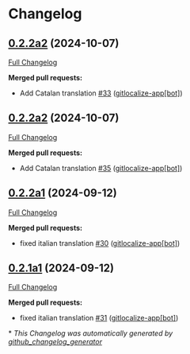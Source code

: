 # Changelog

## [0.2.2a2](https://github.com/OpenVoiceOS/ovos-skill-wolfie/tree/0.2.2a2) (2024-10-07)

[Full Changelog](https://github.com/OpenVoiceOS/ovos-skill-wolfie/compare/0.2.2a2...0.2.2a2)

**Merged pull requests:**

- Add Catalan translation [\#33](https://github.com/OpenVoiceOS/ovos-skill-wolfie/pull/33) ([gitlocalize-app[bot]](https://github.com/apps/gitlocalize-app))

## [0.2.2a2](https://github.com/OpenVoiceOS/ovos-skill-wolfie/tree/0.2.2a2) (2024-10-07)

[Full Changelog](https://github.com/OpenVoiceOS/ovos-skill-wolfie/compare/0.2.2a1...0.2.2a2)

**Merged pull requests:**

- Add Catalan translation [\#35](https://github.com/OpenVoiceOS/ovos-skill-wolfie/pull/35) ([gitlocalize-app[bot]](https://github.com/apps/gitlocalize-app))

## [0.2.2a1](https://github.com/OpenVoiceOS/ovos-skill-wolfie/tree/0.2.2a1) (2024-09-12)

[Full Changelog](https://github.com/OpenVoiceOS/ovos-skill-wolfie/compare/0.2.1a1...0.2.2a1)

**Merged pull requests:**

- fixed italian translation [\#30](https://github.com/OpenVoiceOS/ovos-skill-wolfie/pull/30) ([gitlocalize-app[bot]](https://github.com/apps/gitlocalize-app))

## [0.2.1a1](https://github.com/OpenVoiceOS/ovos-skill-wolfie/tree/0.2.1a1) (2024-09-12)

[Full Changelog](https://github.com/OpenVoiceOS/ovos-skill-wolfie/compare/0.2.0...0.2.1a1)

**Merged pull requests:**

- fixed italian translation [\#31](https://github.com/OpenVoiceOS/ovos-skill-wolfie/pull/31) ([gitlocalize-app[bot]](https://github.com/apps/gitlocalize-app))



\* *This Changelog was automatically generated by [github_changelog_generator](https://github.com/github-changelog-generator/github-changelog-generator)*
